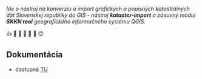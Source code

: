 _Ide o nástroj na konverziu a import grafických a popisných katastrálnych dát Slovenskej republiky do GIS - nástroj **kataster-import** a zásuvný modul **SKKN tool** geografického informačného systému QGIS._

:+1: :pray: :e-mail: :hear_no_evil: :speak_no_evil: :see_no_evil: :blush:

## Dokumentácia

- dostupná [TU](https://github.com/lfurtkevicova/kn-stuff/wiki)


